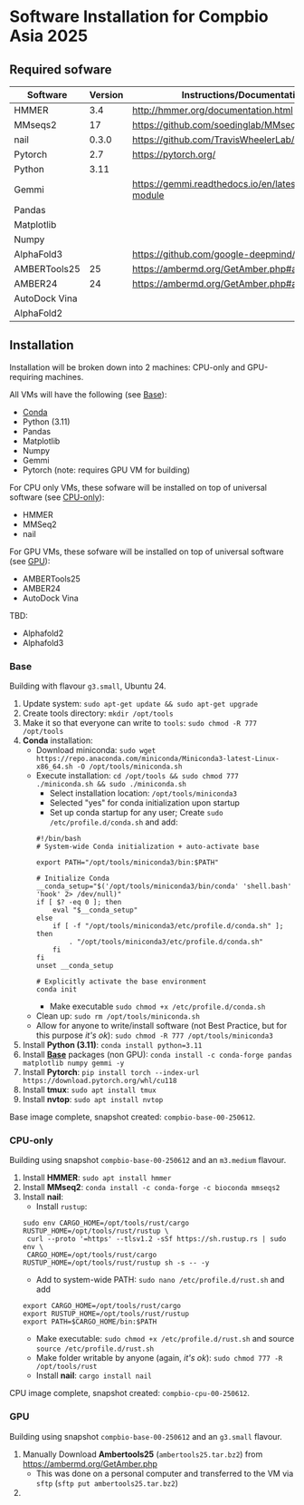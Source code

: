 # Software Installation for Compbio Asia 2025

## Required sofware

| Software | Version | Instructions/Documentation/Github |
|---|---|---|
| HMMER | 3.4 |	http://hmmer.org/documentation.html |
| MMseqs2 | 17 | https://github.com/soedinglab/MMseqs2 |
| nail | 0.3.0 | https://github.com/TravisWheelerLab/nail |
| Pytorch | 2.7 | https://pytorch.org/ |
| Python |3.11 | |
| Gemmi || https://gemmi.readthedocs.io/en/latest/install.html#python-module |
| Pandas |||
| Matplotlib |||
| Numpy	|||
| AlphaFold3 | | https://github.com/google-deepmind/alphafold3 |
| AMBERTools25 | 25 | 	https://ambermd.org/GetAmber.php#amber |
| AMBER24 | 24 | https://ambermd.org/GetAmber.php#amber |
| AutoDock Vina |||
| AlphaFold2 |||

## Installation

Installation will be broken down into 2 machines: CPU-only and GPU-requiring machines.

All VMs will have the following (see [Base](#base)):
- [Conda](https://docs.conda.io/projects/conda/en/latest/user-guide/install/index.html)
- Python (3.11)
- Pandas
- Matplotlib
- Numpy
- Gemmi
- Pytorch (note: requires GPU VM for building)

For CPU only VMs, these sofware will be installed on top of universal software (see [CPU-only](#cpu-only)):
- HMMER
- MMSeq2
- nail

For GPU VMs, these sofware will be installed on top of universal software (see [GPU](#gpu)):
- AMBERTools25
- AMBER24
- AutoDock Vina

TBD:
- Alphafold2 
- Alphafold3

### Base

Building with flavour `g3.small`, Ubuntu 24.

1. Update system: `sudo apt-get update && sudo apt-get upgrade`
2. Create tools directory: `mkdir /opt/tools`
3. Make it so that everyone can write to `tools`: `sudo chmod -R 777 /opt/tools`
4. **Conda** installation:
    - Download miniconda: `sudo wget https://repo.anaconda.com/miniconda/Miniconda3-latest-Linux-x86_64.sh -O /opt/tools/miniconda.sh`
    - Execute installation: `cd /opt/tools && sudo chmod 777 ./miniconda.sh && sudo ./miniconda.sh` 
        - Select installation location: `/opt/tools/miniconda3`
        - Selected "yes" for conda initialization upon startup
        - Set up conda startup for any user; Create `sudo /etc/profile.d/conda.sh` and add:
        ```
        #!/bin/bash
        # System-wide Conda initialization + auto-activate base

        export PATH="/opt/tools/miniconda3/bin:$PATH"

        # Initialize Conda
        __conda_setup="$('/opt/tools/miniconda3/bin/conda' 'shell.bash' 'hook' 2> /dev/null)"
        if [ $? -eq 0 ]; then
            eval "$__conda_setup"
        else
            if [ -f "/opt/tools/miniconda3/etc/profile.d/conda.sh" ]; then
                . "/opt/tools/miniconda3/etc/profile.d/conda.sh"
            fi
        fi
        unset __conda_setup

        # Explicitly activate the base environment
        conda init
        ```
        - Make executable `sudo chmod +x /etc/profile.d/conda.sh`
    - Clean up: `sudo rm /opt/tools/miniconda.sh`
    - Allow for anyone to write/install software (not Best Practice, but for this purpose _it's ok_): `sudo chmod -R 777 /opt/tools/miniconda3`
5. Install **Python (3.11)**: `conda install python=3.11`
6. Install [**Base**](#base) packages (non GPU): `conda install -c conda-forge pandas matplotlib numpy gemmi -y`
7. Install **Pytorch**: `pip install torch --index-url https://download.pytorch.org/whl/cu118`
8. Install **tmux**: `sudo apt install tmux`
9. Install **nvtop**: `sudo apt install nvtop`

Base image complete, snapshot created: `compbio-base-00-250612`.

### CPU-only

Building using snapshot `compbio-base-00-250612` and an `m3.medium` flavour.

1. Install **HMMER**: `sudo apt install hmmer`
2. Install **MMseq2**: `conda install -c conda-forge -c bioconda mmseqs2`
3. Install **nail**:
    - Install `rustup`: 
    ```
    sudo env CARGO_HOME=/opt/tools/rust/cargo RUSTUP_HOME=/opt/tools/rust/rustup \
     curl --proto '=https' --tlsv1.2 -sSf https://sh.rustup.rs | sudo env \
     CARGO_HOME=/opt/tools/rust/cargo RUSTUP_HOME=/opt/tools/rust/rustup sh -s -- -y
    ```
    - Add to system-wide PATH: `sudo nano /etc/profile.d/rust.sh` and add
    ```
    export CARGO_HOME=/opt/tools/rust/cargo
    export RUSTUP_HOME=/opt/tools/rust/rustup
    export PATH=$CARGO_HOME/bin:$PATH
    ```
    - Make executable: `sudo chmod +x /etc/profile.d/rust.sh` and source `source /etc/profile.d/rust.sh`
    - Make folder writable by anyone (again, _it's ok_): `sudo chmod 777 -R /opt/tools/rust`
    - Install **nail**: `cargo install nail`

CPU image complete, snapshot created: `compbio-cpu-00-250612`.

### GPU

Building using snapshot `compbio-base-00-250612` and an `g3.small` flavour.

1. Manually Download **Ambertools25** (`ambertools25.tar.bz2`) from https://ambermd.org/GetAmber.php
    - This was done on a personal computer and transferred to the VM via `sftp` (`sftp put ambertools25.tar.bz2`)
2. 